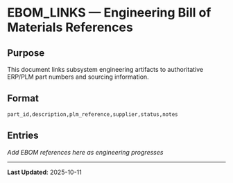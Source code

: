 # EBOM_LINKS — Engineering Bill of Materials References

## Purpose

This document links subsystem engineering artifacts to authoritative ERP/PLM part numbers and sourcing information.

## Format

```csv
part_id,description,plm_reference,supplier,status,notes
```

## Entries

_Add EBOM references here as engineering progresses_

---

**Last Updated**: 2025-10-11
